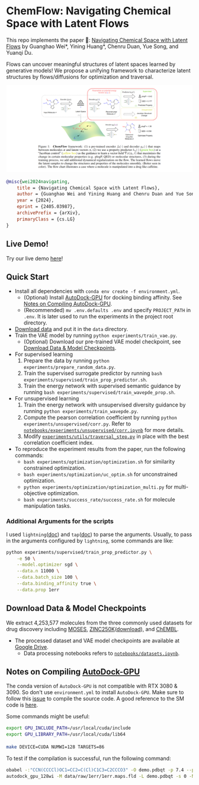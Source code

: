 # ChemFlow: Navigating Chemical Space with Latent Flows

This repo implements the paper 🔗: [Navigating Chemical Space with Latent Flows](https://arxiv.org/abs/2405.03987) by
Guanghao Wei*, Yining Huang*, Chenru Duan, Yue Song, and Yuanqi Du.

Flows can uncover meaningful structures of latent spaces learned by generative models!
We propose a unifying framework to characterize latent structures by flows/diffusions for optimization and traversal.

![](ChemFlow-Fig-wide.png)

```bibtex
@misc{wei2024navigating,
    title = {Navigating Chemical Space with Latent Flows},
    author = {Guanghao Wei and Yining Huang and Chenru Duan and Yue Song and Yuanqi Du},
    year = {2024},
    eprint = {2405.03987},
    archivePrefix = {arXiv},
    primaryClass = {cs.LG}
}
```

## Live Demo!

Try our live demo [here](https://colab.research.google.com/drive/1QAy_QoEnDRaiLF6kJ6RyhuGx1qCJXYKm?usp=sharing)!

## Quick Start

* Install all dependencies with `conda env create -f environment.yml`.
    * (Optional) Install [AutoDock-GPU](https://github.com/ccsb-scripps/AutoDock-GPU)      for docking binding affinity.
      See [Notes on Compiling AutoDock-GPU](#notes-on-compiling-autodock-gpu).
    * (Recommended) `mv .env.defaults .env` and specify `PROJECT_PATH` in `.env`. It is later used to run the
      experiments in the project root directory.
* [Download data](#download-data--model-checkpoints) and put it in the `data` directory.
* Train the VAE model by running `python experiments/train_vae.py`.
    * (Optional) Download our pre-trained VAE model checkpoint,
      see [Download Data & Model Checkpoints](#download-data--model-checkpoints).
* For supervised learning
    1. Prepare the data by running `python experiments/prepare_random_data.py`.
    2. Train the supervised surrogate predictor by running `bash experiments/supervised/train_prop_predictor.sh`.
    3. Train the energy network with supervised semantic guidance by
       running `bash experiments/supervised/train_wavepde_prop.sh`.
* For unsupervised learning
    1. Train the energy network with unsupervised diversity guidance by running `python experiments/train_wavepde.py`.
    2. Compute the pearson correlation coefficient by running `python experiments/unsupervised/corr.py`. Refer
       to [`notebooks/experiments/unsupervised/corr.ipynb`](notebooks/experiments/unsupervised/corr.ipynb) for more
       details.
    3. Modify [`experiments/utils/traversal_step.py`](experiments/utils/traversal_step.py) in place with the best
       correlation coefficient index.
* To reproduce the experiment results from the paper, run the following commands:
    * `bash experiments/optimization/optimization.sh` for similarity constrained optimization.
    * `bash experiments/optimization/uc_optim.sh` for unconstrained optimization.
    * `python experiments/optimization/optimization_multi.py` for multi-objective optimization.
    * `bash experiments/success_rate/success_rate.sh` for molecule manipulation tasks.

### Additional Arguments for the scripts

I used `lightning`([doc](https://lightning.ai/docs/pytorch/stable/cli/lightning_cli.html))
and `tap`([doc](https://github.com/swansonk14/typed-argument-parser)) to parse the arguments.
Usually, to pass in the arguments configured by `lightning`, some commands are like:

```bash
python experiments/supervised/train_prop_predictor.py \
    -e 50 \
    --model.optimizer sgd \
    --data.n 11000 \
    --data.batch_size 100 \
    --data.binding_affinity true \
    --data.prop 1err
```

## Download Data & Model Checkpoints

We extract 4,253,577 molecules from the three commonly used datasets for drug discovery
including [MOSES](https://github.com/molecularsets/moses), [ZINC250K](https://zinc.docking.org/)([download](https://www.kaggle.com/datasets/basu369victor/zinc250k/data)),
and [ChEMBL](https://www.ebi.ac.uk/chembl/).

* The processed dataset and VAE model checkpoints are available
  at [Google Drive](https://drive.google.com/drive/folders/1_FykJJNq0Qun7_e8-hlg2zvfkNkWJhe9?usp=sharing).
    * Data processing notebooks refers to [`notebooks/datasets.ipynb`](notebooks/datasets.ipynb).

## Notes on Compiling [AutoDock-GPU](https://github.com/ccsb-scripps/AutoDock-GPU)

The conda version of `AutoDock-GPU` is not compatible with RTX 3080 & 3090.
So don't use `environment.yml` to install `AutoDock-GPU`.
Make sure to follow this [issue](https://github.com/ccsb-scripps/AutoDock-GPU/issues/172#issuecomment-1010263229) to
compile the source code.
A good reference to the SM code
is [here](https://arnon.dk/matching-sm-architectures-arch-and-gencode-for-various-nvidia-cards/).

Some commands might be useful:

```bash
export GPU_INCLUDE_PATH=/usr/local/cuda/include
export GPU_LIBRARY_PATH=/usr/local/cuda/lib64

make DEVICE=CUDA NUMWI=128 TARGETS=86
```

To test if the compilation is successful, run the following command:

```bash
obabel -:"CCN(CCCCl)OC1=CC2=C(Cl)C1C3=C2CCCO3" -O demo.pdbqt -p 7.4 --partialcharge gasteiger --gen3d
autodock_gpu_128wi -M data/raw/1err/1err.maps.fld -L demo.pdbqt -s 0 -N demo
```
